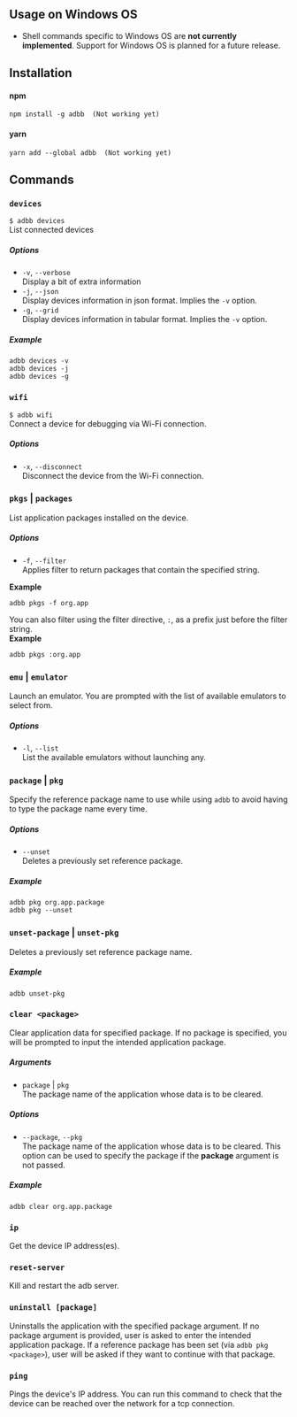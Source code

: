 ## Usage on Windows OS
* Shell commands specific to Windows OS are **not currently implemented**. Support for Windows OS is planned for a future release.

## Installation  
#### npm  
```
npm install -g adbb  (Not working yet)
```  

#### yarn  
```
yarn add --global adbb  (Not working yet)  
```

## Commands

### `devices`  
`$ adbb devices`  
List connected devices  

##### **Options**  
* `-v`, `--verbose`  
  Display a bit of extra information  
* `-j`, `--json`  
  Display devices information in json format. Implies the `-v` option.  
* `-g`, `--grid`  
  Display devices information in tabular format. Implies the `-v` option.  

##### **Example**
```
adbb devices -v
adbb devices -j
adbb devices -g
```  

### `wifi`  
`$ adbb wifi`  
Connect a device for debugging via Wi-Fi connection.  

##### **Options**
* `-x`, `--disconnect`  
  Disconnect the device from the Wi-Fi connection.  

### `pkgs` | `packages`  
List application packages installed on the device.  

##### **Options**  
* `-f`, `--filter`  
  Applies filter to return packages that contain the specified string.  

**Example**  
```
adbb pkgs -f org.app
```  
You can also filter using the filter directive, `:`, as a prefix just before the filter string.  
**Example**  
```
adbb pkgs :org.app
```

### `emu` | `emulator`  
Launch an emulator. You are prompted with the list of available emulators to select from.  

##### **Options**  
* `-l`, `--list`  
  List the available emulators without launching any.  

### `package` | `pkg`  
Specify the reference package name to use while using `adbb` to avoid having to type the package name every time.  

##### **Options**  
* `--unset`  
  Deletes a previously set reference package.  
  
##### **Example**  
```
adbb pkg org.app.package  
adbb pkg --unset
```

### `unset-package` | `unset-pkg`  
Deletes a previously set reference package name.  

##### Example  
```
adbb unset-pkg
```

### `clear <package>`
Clear application data for specified package. If no package is specified, you will be prompted to input the intended application package.  

##### **Arguments**  
* `package` | `pkg`  
  The package name of the application whose data is to be cleared.  

##### **Options**  
* `--package`, `--pkg`  
  The package name of the application whose data is to be cleared. This option can be used to specify the package if the **package** argument is not passed.  

##### Example  
    adbb clear org.app.package  

### `ip`  
Get the device IP address(es).  

### `reset-server`  
Kill and restart the adb server.  

### `uninstall [package]`  
Uninstalls the application with the specified package argument. If no package argument is provided, user is asked to 
enter the intended application package. If a reference package has been set (via `adbb pkg <package>`), user will be 
asked if they want to continue with that package.  

### `ping`  
Pings the device's IP address. You can run this command to check that the device can be reached over the network 
for a tcp connection.  

